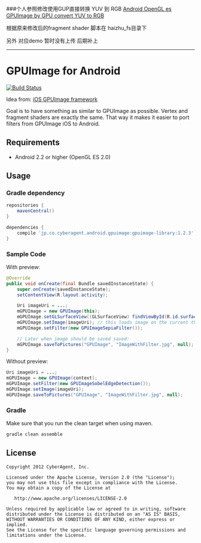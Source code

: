 ###个人参照修改使用GUP直接转换 YUV 到 RGB   [Android OpenGL es GPUImage  by GPU convert YUV to RGB](https://www.zybuluo.com/hai046/note/150753)

根据原来修改后的fragment shader 脚本在  haizhu_fs目录下


另外 对应demo 暂时没有上传  后期补上

----

# GPUImage for Android
[![Build Status](https://api.travis-ci.org/CyberAgent/android-gpuimage.png?branch=master,develop)](https://travis-ci.org/CyberAgent/android-gpuimage)

Idea from: [iOS GPUImage framework](https://github.com/BradLarson/GPUImage)


Goal is to have something as similar to GPUImage as possible. Vertex and fragment shaders are exactly the same. That way it makes it easier to port filters from GPUImage iOS to Android.

## Requirements
* Android 2.2 or higher (OpenGL ES 2.0)

## Usage

### Gradle dependency

```groovy
repositories {
    mavenCentral()
}

dependencies {
    compile 'jp.co.cyberagent.android.gpuimage:gpuimage-library:1.2.3'
}
```

### Sample Code
With preview:

```java
@Override
public void onCreate(final Bundle savedInstanceState) {
    super.onCreate(savedInstanceState);
    setContentView(R.layout.activity);

    Uri imageUri = ...;
    mGPUImage = new GPUImage(this);
    mGPUImage.setGLSurfaceView((GLSurfaceView) findViewById(R.id.surfaceView));
    mGPUImage.setImage(imageUri); // this loads image on the current thread, should be run in a thread
    mGPUImage.setFilter(new GPUImageSepiaFilter());

    // Later when image should be saved saved:
    mGPUImage.saveToPictures("GPUImage", "ImageWithFilter.jpg", null);
}
```

Without preview:

```java
Uri imageUri = ...;
mGPUImage = new GPUImage(context);
mGPUImage.setFilter(new GPUImageSobelEdgeDetection());
mGPUImage.setImage(imageUri);
mGPUImage.saveToPictures("GPUImage", "ImageWithFilter.jpg", null);
```

### Gradle
Make sure that you run the clean target when using maven.

```groovy
gradle clean assemble
```

## License
    Copyright 2012 CyberAgent, Inc.

    Licensed under the Apache License, Version 2.0 (the "License");
    you may not use this file except in compliance with the License.
    You may obtain a copy of the License at

       http://www.apache.org/licenses/LICENSE-2.0

    Unless required by applicable law or agreed to in writing, software
    distributed under the License is distributed on an "AS IS" BASIS,
    WITHOUT WARRANTIES OR CONDITIONS OF ANY KIND, either express or implied.
    See the License for the specific language governing permissions and
    limitations under the License.
